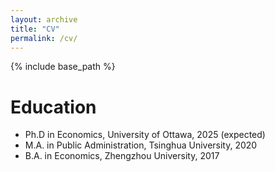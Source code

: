 ```yaml
---
layout: archive
title: "CV"
permalink: /cv/
---
```


{% include base_path %}

Education
======
* Ph.D in Economics, University of Ottawa, 2025 (expected)
* M.A. in Public Administration, Tsinghua University, 2020
* B.A. in Economics, Zhengzhou University, 2017
